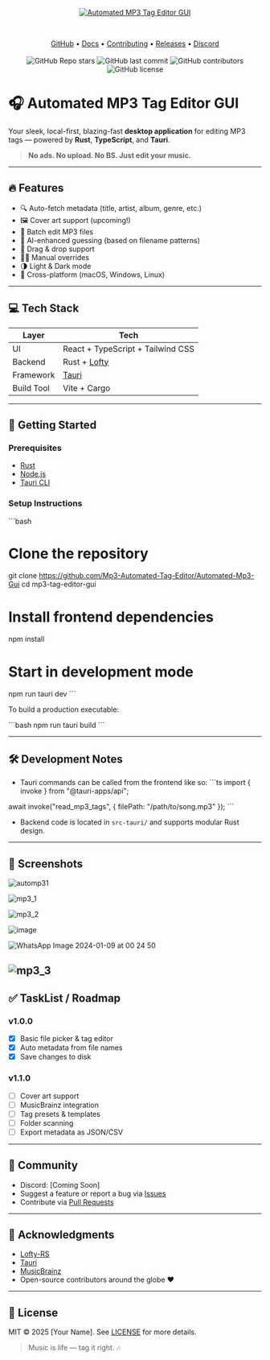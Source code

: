 <p align="center">
  <a href="https://github.com/your-username/mp3-tag-editor-gui">
    <img src="https://github.com/user-attachments/assets/01400821-1d5c-4c67-b315-fce2c7604288" alt="Automated MP3 Tag Editor GUI" />
  </a>
</p>
&nbsp;

<p align="center">
    <a href="https://github.com/Mp3-Automated-Tag-Editor/Automated-Mp3-Gui/">GitHub</a> •
    <a href="#">Docs</a> •
    <a href="#">Contributing</a> •
    <a href="#">Releases</a> •
    <a href="#">Discord</a>
    <br /><br />
    <img alt="GitHub Repo stars" src="https://img.shields.io/github/stars/Mp3-Automated-Tag-Editor/Automated-Mp3-Gui?style=social">
    <img alt="GitHub last commit" src="https://img.shields.io/github/last-commit/Mp3-Automated-Tag-Editor/Automated-Mp3-Gui">
    <img alt="GitHub contributors" src="https://img.shields.io/github/contributors/Mp3-Automated-Tag-Editor/Automated-Mp3-Gui">
    <img alt="GitHub license" src="https://img.shields.io/github/license/Mp3-Automated-Tag-Editor/Automated-Mp3-Gui"> 
</p>

# 🎧 Automated MP3 Tag Editor GUI
Your sleek, local-first, blazing-fast **desktop application** for editing MP3 tags — powered by **Rust**, **TypeScript**, and **Tauri**.

> **No ads. No upload. No BS. Just edit your music.**

---

## 🔥 Features

- 🔍 Auto-fetch metadata (title, artist, album, genre, etc.)
- 🖼️ Cover art support (upcoming!)
- 💾 Batch edit MP3 files
- 🧠 AI-enhanced guessing (based on filename patterns)
- 📂 Drag & drop support
- 🧑‍💻 Manual overrides
- 🌗 Light & Dark mode
- 🧩 Cross-platform (macOS, Windows, Linux)

---

## 💻 Tech Stack

| Layer       | Tech                    |
|------------|-------------------------|
| UI         | React + TypeScript + Tailwind CSS |
| Backend    | Rust + [Lofty](https://crates.io/crates/lofty) |
| Framework  | [Tauri](https://tauri.app) |
| Build Tool | Vite + Cargo            |

---

## 🚀 Getting Started

### Prerequisites

- [Rust](https://www.rust-lang.org/tools/install)
- [Node.js](https://nodejs.org/)
- [Tauri CLI](https://tauri.app/v1/guides/getting-started/prerequisites)

### Setup Instructions

\`\`\`bash
# Clone the repository
git clone https://github.com/Mp3-Automated-Tag-Editor/Automated-Mp3-Gui
cd mp3-tag-editor-gui

# Install frontend dependencies
npm install

# Start in development mode
npm run tauri dev
\`\`\`

To build a production executable:

\`\`\`bash
npm run tauri build
\`\`\`

---

## 🛠️ Development Notes

- Tauri commands can be called from the frontend like so:
\`\`\`ts
import { invoke } from "@tauri-apps/api";

await invoke("read_mp3_tags", { filePath: "/path/to/song.mp3" });
\`\`\`

- Backend code is located in `src-tauri/` and supports modular Rust design.

---

## 📸 Screenshots

![automp31](https://github.com/Mp3-Automated-Tag-Editor/Automated-Mp3-Gui/assets/70965472/75e880a5-cdd9-4165-8719-0586c8273bb2)

![mp3_1](https://github.com/Mp3-Automated-Tag-Editor/Automated-Mp3-Gui/assets/70965472/e625c2ff-1a51-4cdb-b6e2-1fead179efb6)

![mp3_2](https://github.com/Mp3-Automated-Tag-Editor/Automated-Mp3-Gui/assets/70965472/faa0e671-4a91-469f-9355-bf33cfdee21f)

![image](https://github.com/Mp3-Automated-Tag-Editor/Automated-Mp3-Gui/assets/70965472/2467301c-57c0-422a-90d5-b487b2cc0ff2)

![WhatsApp Image 2024-01-09 at 00 24 50](https://github.com/Mp3-Automated-Tag-Editor/Automated-Mp3-Gui/assets/70965472/91d15bad-e3cc-4dd7-8754-6916c8b7b78a)

![mp3_3](https://github.com/Mp3-Automated-Tag-Editor/Automated-Mp3-Gui/assets/70965472/d7c0ae27-febb-4cf5-b08f-a54b89ffc9ba)
---

## ✅ TaskList / Roadmap

### v1.0.0
- [x] Basic file picker & tag editor
- [x] Auto metadata from file names
- [x] Save changes to disk

### v1.1.0
- [ ] Cover art support
- [ ] MusicBrainz integration
- [ ] Tag presets & templates
- [ ] Folder scanning
- [ ] Export metadata as JSON/CSV

---

## 💬 Community

- Discord: [Coming Soon]
- Suggest a feature or report a bug via [Issues](https://github.com/Mp3-Automated-Tag-Editor/Automated-Mp3-Gui/issues)
- Contribute via [Pull Requests](https://github.com/Mp3-Automated-Tag-Editor/Automated-Mp3-Gui/pulls)

---

## 🙏 Acknowledgments

- [Lofty-RS](https://github.com/Serial-ATA/lofty-rs)
- [Tauri](https://github.com/tauri-apps/tauri)
- [MusicBrainz](https://musicbrainz.org/)
- Open-source contributors around the globe ❤️

---

## 📜 License

MIT © 2025 [Your Name]. See [LICENSE](LICENSE) for more details.

> Music is life — tag it right. 🎶
